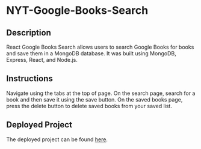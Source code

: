 # NYT-Google-Books-Search

## Description
React Google Books Search allows users to search Google Books for books and save them in a MongoDB database. It was built using MongoDB, Express, React, and Node.js.

## Instructions
Navigate using the tabs at the top of page. On the search page, search for a book and then save it using the save button. On the saved books page, press the delete button to delete saved books from your saved list.

## Deployed Project
The deployed project can be found [here](https://hidden-basin-72637.herokuapp.com/).

